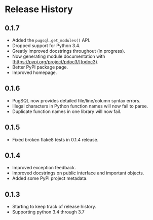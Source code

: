 # Release History

## 0.1.7
* Added the `pugsql.get_modules()` API.
* Dropped support for Python 3.4.
* Greatly improved docstrings throughout (in progress).
* Now generating module documentation with [https://pypi.org/project/pdoc3/](pdoc3).
* Better PyPI package page.
* Improved homepage.

## 0.1.6
* PugSQL now provides detailed file/line/column syntax errors.
* Illegal characters in Python function names will now fail to parse.
* Duplicate function names in one library will now fail.

## 0.1.5
* Fixed broken flake8 tests in 0.1.4 release.

## 0.1.4
* Improved exception feedback.
* Improved docstrings on public interface and important objects.
* Added some PyPI project metadata.

## 0.1.3
* Starting to keep track of release history.
* Supporting python 3.4 through 3.7
